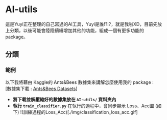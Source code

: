 # AI-utils
這是Yuyi正在整理的自己寫過的AI工具，Yuyi是誰!?!?，就是我啦XD，目前先放上分類，以後可能會陸陸續續增加其他的功能，組成一個有更多功能的package。

## 分類
### 範例
以下我將藉由 Kaggle的 Ants&Bees 數據集來講解怎麼使用我的 package : <br>
[數據集下載 : <a href="https://www.kaggle.com/datasets/gauravduttakiit/ants-bees" target="__blank">Ants&Bees Datasets</a>]

*  **將下載並解壓縮好的數據集放在 ```AI-utils/``` 資料夾內**
* **執行 ```train_classifier.py```**
  在執行的過程中，會同步顯示 Loss、Acc圖 (如下)
  !(訓練過程的Loss_Acc)[./img/classification_loss_acc.gif]

